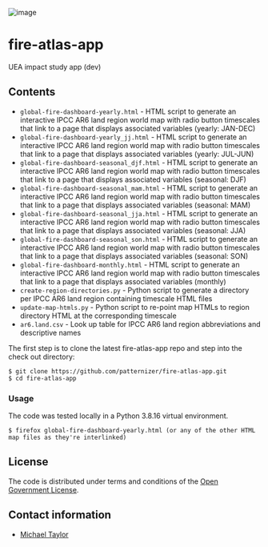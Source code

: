 ![image](https://github.com/patternizer/fire-atlas-app/blob/main/PLOTS/ar6.land_ocean.png)

# fire-atlas-app
UEA impact study app (dev)

## Contents

* `global-fire-dashboard-yearly.html` - HTML script to generate an interactive IPCC AR6 land region world map with radio button timescales that link to a page that displays associated variables (yearly: JAN-DEC)
* `global-fire-dashboard-yearly_jj.html` - HTML script to generate an interactive IPCC AR6 land region world map with radio button timescales that link to a page that displays associated variables (yearly: JUL-JUN)
* `global-fire-dashboard-seasonal_djf.html` - HTML script to generate an interactive IPCC AR6 land region world map with radio button timescales that link to a page that displays associated variables (seasonal: DJF)
* `global-fire-dashboard-seasonal_mam.html` - HTML script to generate an interactive IPCC AR6 land region world map with radio button timescales that link to a page that displays associated variables (seasonal: MAM)
* `global-fire-dashboard-seasonal_jja.html` - HTML script to generate an interactive IPCC AR6 land region world map with radio button timescales that link to a page that displays associated variables (seasonal: JJA)
* `global-fire-dashboard-seasonal_son.html` - HTML script to generate an interactive IPCC AR6 land region world map with radio button timescales that link to a page that displays associated variables (seasonal: SON)
* `global-fire-dashboard-monthly.html` - HTML script to generate an interactive IPCC AR6 land region world map with radio button timescales that link to a page that displays associated variables (monthly)
* `create-region-directories.py` - Python script to generate a directory per IPCC AR6 land region containing timescale HTML files
* `update-map-htmls.py` - Python script to re-point map HTMLs to region directory HTML at the corresponding timescale
* `ar6.land.csv` - Look up table for IPCC AR6 land region abbreviations and descriptive names

The first step is to clone the latest fire-atlas-app repo and step into the check out directory: 

    $ git clone https://github.com/patternizer/fire-atlas-app.git
    $ cd fire-atlas-app

### Usage

The code was tested locally in a Python 3.8.16 virtual environment.

    $ firefox global-fire-dashboard-yearly.html (or any of the other HTML map files as they're interlinked)
        
## License

The code is distributed under terms and conditions of the [Open Government License](http://www.nationalarchives.gov.uk/doc/open-government-licence/version/3/).

## Contact information

* [Michael Taylor](michael.a.taylor@uea.ac.uk)

